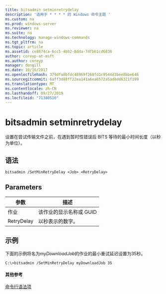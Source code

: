 ```yaml
---
title: bitsadmin setminretrydelay
description: '适用于 * * * * 的 Windows 命令主题 '
ms.custom: na
ms.prod: windows-server
ms.reviewer: na
ms.suite: na
ms.technology: manage-windows-commands
ms.tgt_pltfrm: na
ms.topic: article
ms.assetid: ce8674ca-6cc5-4bb2-8dda-7dfbb1cd6830
author: coreyp-at-msft
ms.author: coreyp
manager: dongill
ms.date: 10/16/2017
ms.openlocfilehash: 379dfa8bfdc48969f268fd1c9544d3bee8bbe646
ms.sourcegitcommit: 6aff3d88ff22ea141a6ea6572a5ad8dd6321f199
ms.translationtype: MT
ms.contentlocale: zh-CN
ms.lasthandoff: 09/27/2019
ms.locfileid: "71380510"
---
```

# <a name="bitsadmin-setminretrydelay"></a>bitsadmin setminretrydelay

设置在尝试传输文件之前，在遇到暂时性错误后 BITS 等待的最小时间长度（以秒为单位）。

## <a name="syntax"></a>语法

```
bitsadmin /SetMinRetryDelay <Job> <RetryDelay>
```

## <a name="parameters"></a>Parameters

|参数|描述|
|---------|-----------|
|作业|该作业的显示名称或 GUID|
|RetryDelay|以秒表示的数字。|

## <a name="BKMK_examples"></a>示例

下面的示例将名为*myDownloadJob*的作业的最小重试延迟设置为35秒。
```
C:\>bitsadmin /SetMinRetryDelay myDownloadJob 35
```

#### <a name="additional-references"></a>其他参考

[命令行语法项](command-line-syntax-key.md)